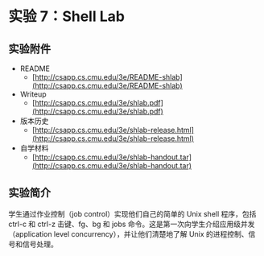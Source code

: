 # 实验 7：Shell Lab

## 实验附件

* README
  * [http://csapp.cs.cmu.edu/3e/README-shlab](http://csapp.cs.cmu.edu/3e/README-shlab)
* Writeup
  * [http://csapp.cs.cmu.edu/3e/shlab.pdf](http://csapp.cs.cmu.edu/3e/shlab.pdf)
* 版本历史
  * [http://csapp.cs.cmu.edu/3e/shlab-release.html](http://csapp.cs.cmu.edu/3e/shlab-release.html)
* 自学材料
  * [http://csapp.cs.cmu.edu/3e/shlab-handout.tar](http://csapp.cs.cmu.edu/3e/shlab-handout.tar)

## 实验简介

学生通过作业控制（job control）实现他们自己的简单的 Unix shell 程序，包括 ctrl-c 和 ctrl-z 击键、fg、bg 和 jobs 命令。这是第一次向学生介绍应用级并发（application level concurrency），并让他们清楚地了解 Unix 的进程控制、信号和信号处理。

